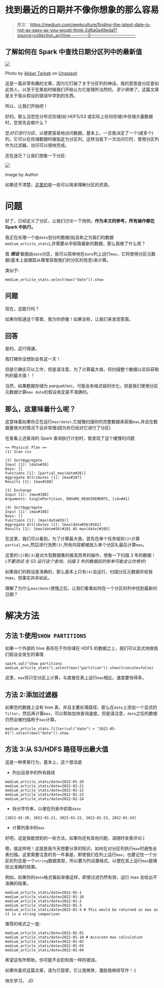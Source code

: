 # 找到最近的日期并不像你想象的那么容易

> 原文：<https://medium.com/geekculture/finding-the-latest-date-is-not-as-easy-as-you-would-think-2d6a0a49eda1?source=collection_archive---------3----------------------->

## 了解如何在 Spark 中查找日期分区列中的最新值

![](img/9d48e5173addb83768a2e689316bd870.png)

Photo by [Akbar Tarkati](https://unsplash.com/@bahlooldesigner?utm_source=unsplash&utm_medium=referral&utm_content=creditCopyText) on [Unsplash](https://unsplash.com/s/photos/latest?utm_source=unsplash&utm_medium=referral&utm_content=creditCopyText)

这是一篇非常有趣的文章，因为它打破了关于分区列的神话，我的意思是分区是如此惊人，以至于在某些时候我们开始认为它是理所当然的。*至少我做了*，这篇文章是关于我从假设的错误中学到的东西。

所以，让我们开始吧！

好的，那么当您在分布式存储(如 HDFS/S3 或实际上任何存储)中存储大量数据时，您首先会做什么？

您*对它进行分区*，以便更容易地访问数据。基本上，一旦我决定了一个(或多个)列，它可以在存储数据时被指定为分区列，这样当我下一次访问它时，使用分区列作为过滤器，访问可以很快完成。

还在迷茫？让我们想象一下分区:

![](img/700fca67ad28d504ce57fca713c55ab0.png)

Image by Author

如果还不清楚，[这里的](https://www.datio.com/iaas/understanding-the-data-partitioning-technique/#:~:text=In%20HDFS%20the%20files%20are,shelves%20would%20be%20the%20Datanodes.)是一些可以用来理解分区的资源。

# 问题

好了，已经定义了分区，让我们讨论一下用例。**作为本文的参考，所有操作都在 Spark 中执行。**

我正在处理一个由`date`划分的数据(姑且称之为我们的数据`medium_article_stats`),并需要从中获取最新的数据，那么我做了什么呢？

我 ***假设*** 数据由`date`分区，我可以简单地在`date`列上运行`max`，它将使用分区元数据(基本上是跟踪从哪里获取我们的分区的信息)来计算。

类似于:

```
medium_article_stats.select(max("date")).show
```

## 问题

现在，这能行吗？

如果你知道这个答案，我为你骄傲！如果没有，让我们来发现答案。

## 回答

是的，这行得通。

我打赌你没想到会有这一天！

但是它确实可以工作，但是请注意，为了计算最大值，将扫描整个数据以实际获取列的最大值！！

当然，如果数据存储为 parquet/orc，可能会有格式级的优化，但是我们使用分区元数据计算`max date`的假设肯定是不准确的。

## 那么，这意味着什么呢？

这意味着如果你正在运行`max(date)`,它就像扫描你的完整数据来获取`max`,并且在数据量很大的情况下会非常慢(因为你已经对它进行了分区)

在查看上述查询的 Spark 查询执行计划时，我发现了这个缓慢的问题

```
== Physical Plan ==
(1) Scan csv 

(2) SortAggregate
Input [1]: [date#26]
Keys: []
Functions [1]: [partial_max(date#26)]
Aggregate Attributes [1]: [max#107]
Results [1]: [max#108]

(3) Exchange
Input [1]: [max#108]
Arguments: SinglePartition, ENSURE_REQUIREMENTS, [id=#41]

(4) SortAggregate
Input [1]: [max#108]
Keys: []
Functions [1]: [max(date#26)]
Aggregate Attributes [1]: [max(date#26)#101]
Results [1]: [max(date#26)#101 AS max(date)#105]
```

在这里，我们可以看到，为了计算最大值，首先在单个任务级别`(2)`计算`partial_max`,然后进行洗牌`(3)`,所有内容都被放入单个分区&,最后计算`max`。

这里的`(2)`和`(3)`是对大型数据集的极其昂贵的操作，想象一下扫描 3 年的数据！(*不要测试* *在 S3 运行这个查询，扫描 3 年的数据后的账单可能会让你骨折*)

如果我们的假设是准确的，那么基本上只有`(4)`会运行，扫描分区元数据并给我 max，但事实并非如此。

理解了为什么`max(date)`很慢之后，让我们看看如何在一个分区的列中找到最新的日期？

# 解决方法

## 方法 1:使用`SHOW PARTITIONS`

如果一个外部的 hive 表存在于你存储在 HDFS 的数据之上，我们可以显式地做我们假设会发生的事情

```
spark.sql("show partitions medium_article_stats").select(max("partition")).show(truncate=false)
```

这里，`max`将只在分区上计算，与直接在表上运行`max`相比，速度要快得多。

## 方法 2:添加过滤器

如果您的数据上没有 hive 表，并且主要处理路径，那么在`date`上添加一个显式的`filter`，然后再计算`max`，可以帮助加快查询速度。但是请注意，`date`之后的数据仍然会被扫描用于`max`计算。

```
medium_article_stats.filter(col("date") > "2022-05-01").select(max("date")).show
```

## 方法 3:从 S3/HDFS 路径导出最大值

这是一种黑客行为，基本上，这个想法是

*   列出目录中的所有路径

```
medium_article_stats/date=2022-01-20
medium_article_stats/date=2022-01-21
medium_article_stats/date=2022-01-22
medium_article_stats/date=2022-01-23
medium_article_stats/date=2022-01-24
```

*   拆分字符串，以便在列表中抓取`date`

```
[2022-01-20, 2022-01-21, 2022-01-22, 2022-01-23, 2022-01-24]
```

*   计算列表中的`max`

好吧，这是我能想到的一些方法，如果你还有其他问题，请随时发表评论:)

嗯，就这样吧！这就是我今天想要分享的知识，如何在对分区列执行`max`时避免全表扫描。这里需要注意的另一件事是，即使我们在列上运行`max`，也要记住一个分区的列总是一个`string`数据类型，所以要为列设置格式，以便在其上运行`max`能够给出准确的结果。

例如，如果你的`date`格式看起来像这样，即使过滤仍然有效，运行 max 会给出不准确的结果。

```
medium_article_stats/date=2022-01-1
medium_article_stats/date=2022-01-10
medium_article_stats/date=2022-01-2
medium_article_stats/date=2022-01-3
medium_article_stats/date=2022-01-4 # This would be returned as max as it is a string comparison
```

推荐的格式之一是:

```
medium_article_stats/date=2022-01-01
medium_article_stats/date=2022-01-10 # Accurate max calculation
medium_article_stats/date=2022-01-02
medium_article_stats/date=2022-01-03
medium_article_stats/date=2022-01-04
```

希望这有所帮助，你可能不会犯和我一样的错误。

如果你喜欢这篇文章，请为它鼓掌，它让我微笑，激励我继续写作！:)

快乐学习，
JD